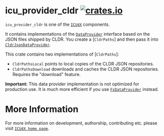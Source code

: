 # icu_provider_cldr [![crates.io](http://meritbadge.herokuapp.com/icu_provider_cldr)](https://crates.io/crates/icu_provider_cldr)

`icu_provider_cldr` is one of the [`ICU4X`] components.

It contains implementations of the [`DataProvider`] interface based on the JSON files
shipped by CLDR. You create a [`CldrPaths`] and then pass it into [`CldrJsonDataProvider`].

This crate contains two implementations of [`CldrPaths`]:

- `CldrPathsLocal` points to local copies of the CLDR JSON repositories.
- `CldrPathsDownload` downloads and caches the CLDR JSON repositories. Requires the
  "download" feature.

**Important:** This data provider implementation is not optimized for production use.
It is much more efficient if you use [`FsDataProvider`] instead.

[`ICU4X`]: ../icu/index.html
[`DataProvider`]: icu_provider::prelude::DataProvider
[`FsDataProvider`]: ../icu_provider_fs/struct.FsDataProvider.html
[`CldrJsonDataProvider`]: transform::CldrJsonDataProvider

# More Information

For more information on development, authorship, contributing etc. please visit [`ICU4X home page`](https://github.com/unicode-org/icu4x).
